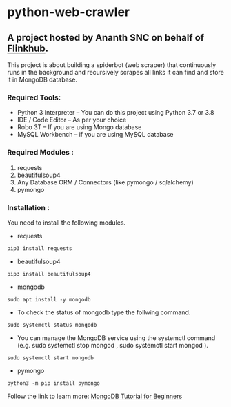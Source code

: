 # python-web-crawler
## A project hosted by Ananth SNC on behalf of [Flinkhub](https://flinkhub.com/).
This project is about building a spiderbot (web scraper) that continuously runs in the background and recursively scrapes all links it can find and store it in MongoDB database.

### Required Tools:

* Python 3 Interpreter – You can do this project using Python 3.7 or 3.8
* IDE / Code Editor – As per your choice
* Robo 3T – If you are using Mongo database
* MySQL Workbench – if you are using MySQL database

### Required Modules :

1. requests
2. beautifulsoup4
3. Any Database ORM / Connectors (like pymongo / sqlalchemy)
4. pymongo

### Installation :
You need to install the following modules.
* requests
```
pip3 install requests
```
* beautifulsoup4
```
pip3 install beautifulsoup4
```
* mongodb
```
sudo apt install -y mongodb
```
* To check the status of mongodb type the follwing command.
```
sudo systemctl status mongodb
```
* You can manage the MongoDB service using the systemctl command (e.g. sudo systemctl stop mongod , sudo systemctl start mongod ).
```
sudo systemctl start mongodb
```
* pymongo
```
python3 -m pip install pymongo
```

Follow the link to learn more:
[MongoDB Tutorial for Beginners](https://beginnersbook.com/2017/09/mongodb-tutorial/)
